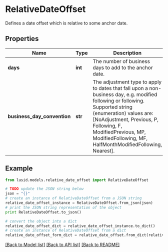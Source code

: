 # RelativeDateOffset

Defines a date offset which is relative to some anchor date.

## Properties
Name | Type | Description | Notes
------------ | ------------- | ------------- | -------------
**days** | **int** | The number of business days to add to the anchor date. | 
**business_day_convention** | **str** | The adjustment type to apply to dates that fall upon a non-business day, e.g. modified following or following.    Supported string (enumeration) values are: [NoAdjustment, Previous, P, Following, F, ModifiedPrevious, MP, ModifiedFollowing, MF, HalfMonthModifiedFollowing, Nearest]. | 

## Example

```python
from lusid.models.relative_date_offset import RelativeDateOffset

# TODO update the JSON string below
json = "{}"
# create an instance of RelativeDateOffset from a JSON string
relative_date_offset_instance = RelativeDateOffset.from_json(json)
# print the JSON string representation of the object
print RelativeDateOffset.to_json()

# convert the object into a dict
relative_date_offset_dict = relative_date_offset_instance.to_dict()
# create an instance of RelativeDateOffset from a dict
relative_date_offset_form_dict = relative_date_offset.from_dict(relative_date_offset_dict)
```
[[Back to Model list]](../README.md#documentation-for-models) [[Back to API list]](../README.md#documentation-for-api-endpoints) [[Back to README]](../README.md)


